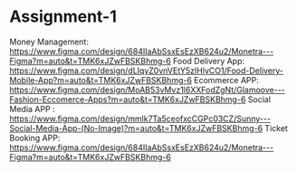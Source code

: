 # Assignment-1

Money Management:  https://www.figma.com/design/684IIaAbSsxEsEzXB624u2/Monetra---Figma?m=auto&t=TMK6xJZwFBSKBhmg-6
Food Delivery App: https://www.figma.com/design/dLIqyZ0vnVEtY5zIHlyCO1/Food-Delivery-Mobile-App?m=auto&t=TMK6xJZwFBSKBhmg-6
Ecommerce APP: https://www.figma.com/design/MoAB53vMvz1l6XXFodZgNt/Glamoove---Fashion-Eccomerce-Apps?m=auto&t=TMK6xJZwFBSKBhmg-6
Social Media APP : https://www.figma.com/design/mmlk7Ta5ceofxcCGPc03CZ/Sunny---Social-Media-App-(No-Image)?m=auto&t=TMK6xJZwFBSKBhmg-6
Ticket Booking APP: https://www.figma.com/design/684IIaAbSsxEsEzXB624u2/Monetra---Figma?m=auto&t=TMK6xJZwFBSKBhmg-6
